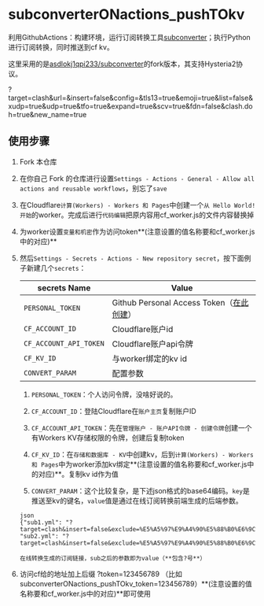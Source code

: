 # subconverterONactions_pushTOkv

利用GithubActions：构建环境，运行订阅转换工具[subconverter](https://github.com/tindy2013/subconverter)；执行Python进行订阅转换，同时推送到cf kv。

这里采用的是[asdlokj1qpi233/subconverter](https://github.com/asdlokj1qpi233/subconverter)的fork版本，其支持Hysteria2协议。

?target=clash&url=&insert=false&config=&tls13=true&emoji=true&list=false&xudp=true&udp=true&tfo=true&expand=true&scv=true&fdn=false&clash.doh=true&new_name=true

## 使用步骤

1.  Fork 本仓库

2.  在你自己 Fork 的仓库进行设置`Settings - Actions - General - Allow all actions and reusable workflows`，别忘了`save`

3.  在Cloudflare`计算(Workers) - Workers 和 Pages`中创建一个`从 Hello World! 开始`的worker。完成后进行`代码编辑`把原内容用cf_worker.js的文件内容替换掉

4.  为worker设置`变量和机密`作为访问token**(注意设置的值名称要和cf_worker.js中的对应)**

5.  然后`Settings - Secrets - Actions - New repository secret`，按下面例子新建几个`secrets`：

    | secrets Name               | Value                                                        |
    | ----------------           | ------------------------------------------------------------ |
    | `PERSONAL_TOKEN`           | Github Personal Access Token（[在此创建](https://github.com/settings/tokens/new?scopes=gist&description=subconverter-action)） |
    | `CF_ACCOUNT_ID`            | Cloudflare账户id                                             |
    | `CF_ACCOUNT_API_TOKEN`     | Cloudflare账户api令牌                                        |
    | `CF_KV_ID`                 | 与worker绑定的kv id                                           |
    | `CONVERT_PARAM`            | 配置参数                                                     |

    1.   `PERSONAL_TOKEN`：个人访问令牌，没啥好说的。
  
    2.   `CF_ACCOUNT_ID`：登陆Cloudflare在`账户主页`复制账户ID
      
    3.   `CF_ACCOUNT_API_TOKEN`：先在`管理账户 - 账户API令牌 - 创建令牌`创建一个有Workers KV存储权限的令牌，创建后复制token
  
    4.   `CF_KV_ID`：在`存储和数据库 - KV`中创建kv，后到`计算(Workers) - Workers 和 Pages`中为worker添加kv绑定**(注意设置的值名称要和cf_worker.js中的对应)**。复制kv id作为值

    5.   `CONVERT_PARAM`：这个比较复杂，是下述json格式的base64编码。`key`是推送至kv的键名，`value`值是通过在线订阅转换前端生成的后端参数。

        json
        {"sub1.yml": "?target=clash&insert=false&exclude=%E5%A5%97%E9%A4%90%E5%88%B0%E6%9C%9F%7C%E8%8A%82%E7%82%B9%E8%B6%85%E6%97%B6%7C%E6%9B%B4%E6%8D%A2%7C%E5%89%A9%E4%BD%99%E6%B5%81%E9%87%8F%7C%E5%88%B0%E6%9C%9F%E6%97%B6%E9%97%B4%7CTG%E7%BE%A4%7C%E5%AE%98%E7%BD%91&interval=259200&emoji=true&list=true&xudp=false&udp=true&tfo=false&expand=true&scv=true&fdn=false&new_name=true&url=SUBURL", "sub2.yml": "?target=clash&insert=false&exclude=%E5%A5%97%E9%A4%90%E5%88%B0%E6%9C%9F%7C%E8%8A%82%E7%82%B9%E8%B6%85%E6%97%B6%7C%E6%9B%B4%E6%8D%A2%7C%E5%89%A9%E4%BD%99%E6%B5%81%E9%87%8F%7C%E5%88%B0%E6%9C%9F%E6%97%B6%E9%97%B4%7CTG%E7%BE%A4%7C%E5%AE%98%E7%BD%91&interval=259200&emoji=true&list=true&xudp=false&udp=true&tfo=false&expand=true&scv=true&fdn=false&new_name=true&url=SUBURL"}
    
        在线转换生成的订阅链接，sub之后的参数即为value（**包含?号**）

   7.   访问cf给的地址加上后缀  ?token=123456789  （比如subconverterONactions_pushTOkv_token=123456789）**(注意设置的值名称要和cf_worker.js中的对应)**即可使用
